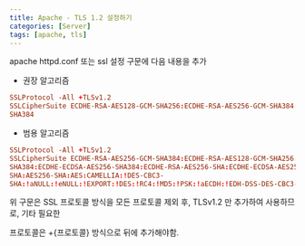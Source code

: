 ```yaml
---
title: Apache - TLS 1.2 설정하기
categories: [Server]
tags: [apache, tls]
---
```


apache httpd.conf 또는 ssl 설정 구문에 다음 내용을 추가

- 권장 알고리즘

```conf
SSLProtocol -All +TLSv1.2
SSLCipherSuite ECDHE-RSA-AES128-GCM-SHA256:ECDHE-RSA-AES256-GCM-SHA384:ECDHERSA-AES128-SHA:ECDHE-RSA-AES256-SHA:ECDHE-RSA-AES128-SHA256:ECDHE-RSA-AES256-
SHA384
```

- 범용 알고리즘

```conf
SSLProtocol -All +TLSv1.2
SSLCipherSuite ECDHE-RSA-AES256-GCM-SHA384:ECDHE-RSA-AES128-GCM-SHA256:ECDHEECDSA-AES128-GCM-SHA256:ECDHE-RSA-AES256-GCM-SHA384:ECDHE-ECDSA-AES256-GCMSHA384:DHE-DSS-AES128-GCM-SHA256:kEDH+AESGCM:ECDHE-RSA-AES128-SHA256:ECDHEECDSA-AES128-SHA256:ECDHE-RSA-AES128-SHA:ECDHE-ECDSA-AES128-SHA:ECDHE-RSA-AES256-
SHA384:ECDHE-ECDSA-AES256-SHA384:ECDHE-RSA-AES256-SHA:ECDHE-ECDSA-AES256-SHA:DHEDSS-AES128-SHA256:DHE-DSS-AES256-SHA:AES128-GCM-SHA256:AES256-GCM-SHA384:AES128-
SHA:AES256-SHA:AES:CAMELLIA:!DES-CBC3-
SHA:!aNULL:!eNULL:!EXPORT:!DES:!RC4:!MD5:!PSK:!aECDH:!EDH-DSS-DES-CBC3-SHA:!EDH-RSADES-CBC3-SHA:!KRB5-DES-CBC3-SHA:!DHE-RSA-AES128-GCM-SHA256:!DHE-RSA-AES256-GCMSHA384:!DHE-RSA-AES128-SHA256:!DHE-RSA-AES256-SHA:!DHE-RSA-AES128-SHA:!DHE-RSAAES256-SHA256:!DHE-RSA-CAMELLIA128-SHA:!DHE-RSA-CAMELLIA256-SHA:!DHE-RSA-3DES
```

위 구문은 SSL 프로토콜 방식을 모든 프로토콜 제외 후, TLSv1.2 만 추가하여 사용하므로, 기타 필요한

프로토콜은 +{프로토콜} 방식으로 뒤에 추가해야함.
